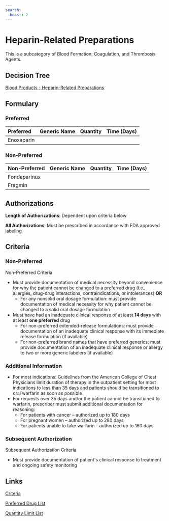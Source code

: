 ```yaml
---
search:
  boost: 2 
---
```


# Heparin-Related Preparations

This is a subcategory of Blood Formation, Coagulation, and Thrombosis Agents.

## Decision Tree

[Blood Products - Heparin-Related Preparations](link)

## Formulary

### Preferred

| Preferred  | Generic Name | Quantity | Time (Days) |
| :--------- | :----------- | :------: | :---------: |
| Enoxaparin |              |          |             |

### Non-Preferred

| Non-Preferred | Generic Name | Quantity | Time (Days) |
| :------------ | :----------- | :------: | :---------: |
| Fondaparinux  |              |          |             |
| Fragmin       |              |          |             |

## Authorizations

**Length of Authorizations**: Dependent upon criteria below

**All Authorizations**: Must be prescribed in accordance with FDA approved labeling

## Criteria

### Non-Preferred

Non-Preferred Criteria

- Must provide documentation of medical necessity beyond convenience for why the patient cannot be changed to a preferred drug (i.e., allergies, drug-drug interactions, contraindications, or intolerances) **OR**
    - For any nonsolid oral dosage formulation: must provide documentation of medical necessity for why patient cannot be changed to a solid oral dosage formulation
- Must have had an inadequate clinical response of at least **14 days** with at least **one preferred** drug
    - For non-preferred extended-release formulations: must provide documentation of an inadequate clinical response with its immediate release formulation (if available)
    - For non-preferred brand names that have preferred generics: must provide documentation of an inadequate clinical response or allergy to two or more generic labelers (if available)

### Additional Information

- For most indications: Guidelines from the American College of Chest Physicians limit duration of therapy in the outpatient setting for most indications to less than 35 days and patients should be transitioned to oral warfarin as soon as possible
- For requests over 35 days and/or the patient cannot be transitioned to warfarin, prescriber must submit additional documentation for reasoning:
    - For patients with cancer – authorized up to 180 days
    - For pregnant women – authorized up to 280 days
    - For patients unable to take warfarin – authorized up to 180 days

### Subsequent Authorization

Subsequent Authorization Criteria

- Must provide documentation of patient's clinical response to treatment and ongoing safety monitoring

## Links

[Criteria](https://pharmacy.medicaid.ohio.gov/sites/default/files/20230101_UPDL%20_Criteria_APPROVED.pdf#page=16)

[Preferred Drug List](https://pharmacy.medicaid.ohio.gov/sites/default/files/20230101_UPDL_APPROVED_12.13.22.pdf#page=9)

[Quantity Limit List](https://pharmacy.medicaid.ohio.gov/sites/default/files/20230101_Ohio_Medicaid_Quantity_Document_APPROVED.pdf)
